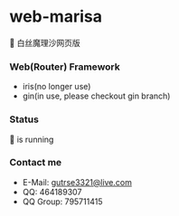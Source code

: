 # web-marisa
🍄 白丝魔理沙网页版

### Web(Router) Framework
- iris(no longer use)
- gin(in use, please checkout gin branch)

### Status
🔋 is running

### Contact me
- E-Mail: gutrse3321@live.com
- QQ: 464189307
- QQ Group: 795711415
